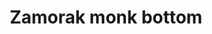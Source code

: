 ---
layout: item
title: Zamorak monk bottom
item-id: 1033
datatable: true
id: 1033
name: "Zamorak monk bottom"
monsters:
  - id: 527
    name: "Monk of Zamorak"
    combat_level: 22
    wiki_url: "https://oldschool.runescape.wiki/w/Monk_of_Zamorak#Level_22"
    drops:
      - quantity: "1"
        noted: false
        rarity: 0.05
    image: "https://oldschool.runescape.wiki/images/0/08/Monk_of_Zamorak_%28level_17%29.png?140e4"
  - id: 528
    name: "Monk of Zamorak"
    combat_level: 17
    wiki_url: "https://oldschool.runescape.wiki/w/Monk_of_Zamorak#Level_17"
    drops:
      - quantity: "1"
        noted: false
        rarity: 0.05
    image: "https://oldschool.runescape.wiki/images/0/08/Monk_of_Zamorak_%28level_17%29.png?140e4"
  - id: 529
    name: "Monk of Zamorak"
    combat_level: 45
    wiki_url: "https://oldschool.runescape.wiki/w/Monk_of_Zamorak#Level_45"
    drops:
      - quantity: "1"
        noted: false
        rarity: 0.05
    image: "https://oldschool.runescape.wiki/images/0/08/Monk_of_Zamorak_%28level_17%29.png?140e4"
  - id: 3486
    name: "Monk of Zamorak"
    combat_level: 30
    wiki_url: "https://oldschool.runescape.wiki/w/Monk_of_Zamorak#Level_30"
    drops:
      - quantity: "1"
        noted: false
        rarity: 0.05
    image: "https://oldschool.runescape.wiki/images/0/08/Monk_of_Zamorak_%28level_17%29.png?140e4"
  - id: 8698
    name: "Monk of Zamorak"
    combat_level: 23
    wiki_url: "https://oldschool.runescape.wiki/w/Monk_of_Zamorak#Level_23"
    drops:
      - quantity: "1"
        noted: false
        rarity: 0.05
    image: "https://oldschool.runescape.wiki/images/0/08/Monk_of_Zamorak_%28level_17%29.png?140e4"
---